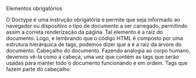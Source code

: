 Elementos obrigatórios

<!doctype html> O Doctype é uma instrução obrigatória e permite que seja informado ao navegador ou dispositivo o tipo de documento a ser carregado, permitindo assim a correta renderização da página.
<html> Tal elemento é a raiz do documento. Logo, e lembrando que o código HTML é composto por uma estrutura hierárquica de tags, podemos dizer que a <html> é a raiz da árvore do documento.
    <head>
    Cabeçalho do documento. Fazendo analogia ao corpo humano, devemos vê-la como a cabeça, uma vez que contém as tags que serão usadas para manter todo o documento funcionando e em ordem.
                     Tags que fazem parte do cabeçalho:
    <title> = É o título do documento, sendo visualizada na barra de título do navegador.
    <meta> = Engloba uma série de informações – comumente chamadas de metainformações – como a descrição da página, palavras-chave etc.
    <script> = É responsável pela inclusão e/ou definição de scripts relacionados ao documento.
    <link> = É responsável pela inclusão de folhas de estilo (externas) relacionadas ao documento. Também possibilita a inclusão de favicons (pequenos ícones que aparecem na barra de endereços do navegador).
    <style> = Assim como a anterior, é responsável pelo vínculo de folhas de estilo ao documento − quando elas são declaradas diretamente no documento.-->
    </head>  
    <body>
        <img src=”imagem.jpg” alt=”minha imagem” />
    <!--Esta é responsável pela estruturação do documento, sobretudo de seu conteúdo e também apresentação – embora seja fortemente recomendado que a apresentação do documento, como será visto no módulo específico, seja feita por meio de folhas de estilo (CSS).
    Quando navegamos em um website, todo o conteúdo que vemos – os textos, imagens e demais elementos – está contido na tag <body>.-->
    </body>
</html>
<!--Estrutura básica de uma página Web-->

O que são Tags?

Como visto nos exemplos do módulo anterior, 
tags são palavras, escritas entre os caracteres de menor “<” e maior “>” e que servem 
para informar ao navegador a estrutura e o significado do conteúdo inserido em uma página Web.-->

Tipos e composição das tags

    As tags podem ser divididas em tipos, de acordo com as suas funções: Estruturais, textuais e semânticas. Outra característica importante é que elas também podem ter atributos.

    ID = Utilizado para definir um identificador, que deve ser único, para uma tag em um documento.
    CLASS = Usado para definir uma classe à qual uma ou mais tags pertencem. Com base nesses dois tipos de identificação, é possível, por exemplo, fazer referência a um ou mais atributos para inserirmos estilização visual nas páginas, através de Folhas de Estilo ou eventos e interação, através de Javascript.

    Tipos de tags: textuais e semânticas

Até aqui, conhecemos algumas tags associadas à estrutura, dita obrigatória, de uma página. Também vimos que, na maioria dos casos, as páginas Web possuem uma mesma estrutura em termos de conteúdo. A seguir, conheceremos os tipos de tag textuais e semânticos.

Tags textuais

São responsáveis por organizar o conteúdo da página, ou seja, textos, mídias e links, por exemplo. Algumas das principais tags textuais, inclusive vistas anteriormente, são: <p>, <h1> ... <h6>, <img> e <a>. Essas tags e suas funções serão descritas a seguir.

Tags semânticas

A partir da HTML5 foram inseridas tags com a função semântica de organizar a estrutura de conteúdo de uma página.
